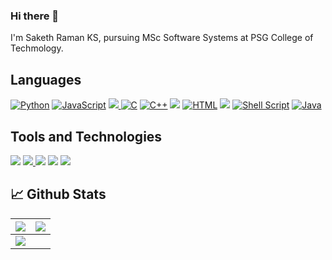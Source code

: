 ### Hi there 👋

<!--
**SakethRamanKS/SakethRamanKS** is a ✨ _special_ ✨ repository because its `README.md` (this file) appears on your GitHub profile.

Here are some ideas to get you started:

- 🔭 I’m currently working on ...
- 🌱 I’m currently learning ...
- 👯 I’m looking to collaborate on ...
- 🤔 I’m looking for help with ...
- 💬 Ask me about ...
- 📫 How to reach me: ...
- 😄 Pronouns: ...
- ⚡ Fun fact: ...
-->

I'm Saketh Raman KS, pursuing MSc Software Systems at PSG College of Techmology.

## Languages

 <div align='left'>
  <a href="#"><img alt="Python" src="https://img.shields.io/badge/Python%20-%23F7DF1E.svg?logo=python&logoColor=blue"></a>
  <a href="#"> <img alt="JavaScript" src="https://img.shields.io/badge/JavaScript%20-%23F7DF1E.svg?ogo=javascript&logoColor=black"></a>
  <a href="#"> <img src="https://img.shields.io/badge/Node.js-43853D?style=for-the-badge&logo=node.js&logoColor=white"> </a>
  <a href="#"><img alt="C" src="https://img.shields.io/badge/C%20-%232370ED.svg?ogo=c&logoColor=white"></a>
  <a href="#"> <img alt="C++" src="https://img.shields.io/badge/C++%20-%2300599C.svg?logo=c%2B%2B&logoColor=white"></a>
  <a href="#"><img src="https://img.shields.io/badge/SQL-000?style=flat"/></a>
  <a href="#"><img alt="HTML" src="https://img.shields.io/badge/HTML%20-%23E34F26.svg?logo=html5&logoColor=white"></a>
  <a href="#"><img src="https://img.shields.io/badge/CSS-239120?&logo=css3&logoColor=white"/></a>
  <a href="#"><img alt="Shell Script" src="https://img.shields.io/badge/Shell_Script-121011?logo=gnu-bash&logoColor=white"></a>
  <a href="#"><img alt="Java" src="https://img.shields.io/badge/Java-%23007396.svg?logo=java&logoColor=orange"></a>
</div>

## Tools and Technologies

 <div align='left'>
  <a href="#"><img src="https://img.shields.io/badge/MySQL-00000F?style=for-the-badge&logo=mysql&logoColor=white"></a>
 <a href="#"> <img src='https://img.shields.io/static/v1?label=&message=PostgreSQL&color=lightblue&style=for-the-badge&logo=postgresql' /> </a>
  <a href="#"><img src="https://img.shields.io/badge/MongoDB-4EA94B?logo=mongodb&logoColor=white"/></a>
  <a href="#"><img src="https://img.shields.io/badge/Heroku-430098?style=for-the-badge&logo=heroku&logoColor=white"></a>
   <a href="#"> <img src='https://img.shields.io/static/v1?label=&message=Apache%20Spark&style=for-the-badge&logo=apache-spark&color=e25a1c&logoColor=white' /></a>
 
</div>

## 📈 Github Stats
<img src="https://github-readme-stats.vercel.app/api?username=SakethRamanKS&&show_icons=true&count_private=true&theme=github_dark">|<img src="https://github-readme-streak-stats.herokuapp.com/?user=SakethRamanKS&theme=blueberry_duo"/>
|---|---|
<img src="https://github-readme-stats.vercel.app/api/top-langs/?username=SakethRamanKS&layout=compact&theme=github_dark"/>|
